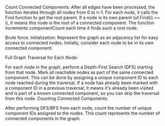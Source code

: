 Count Connected Components: After all edges have been processed, the function iterates through all nodes from 0 to n-1. For each node, it calls the Find function to get the root parent. If a node is its own parent (uf.Find(i) == i), it means this node is the root of a connected component. The function increments componentCount each time it finds such a root node.

Brute force:
Initialization: Represent the graph as an adjacency list for easy access to connected nodes. Initially, consider each node to be in its own connected component.

Full Graph Traversal for Each Node:

For each node in the graph, perform a Depth-First Search (DFS) starting from that node.
Mark all reachable nodes as part of the same connected component. This can be done by assigning a unique component ID to each node reached during the traversal.
If a node has already been marked with a component ID in a previous traversal, it means it's already been visited and is part of a known connected component, so you can skip the traversal from this node.
Counting Connected Components:

After performing DFS/BFS from each node, count the number of unique component IDs assigned to the nodes. This count represents the number of connected components in the graph.
